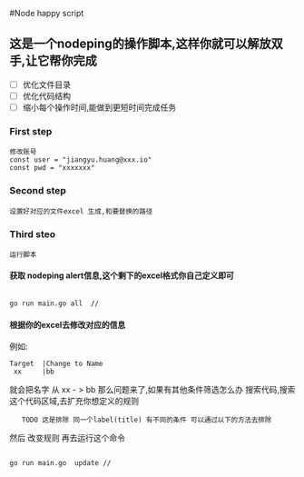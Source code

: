 #Node happy script


## 这是一个nodeping的操作脚本,这样你就可以解放双手,让它帮你完成

- [ ] 优化文件目录
- [ ] 优化代码结构
- [ ] 缩小每个操作时间,能做到更短时间完成任务

###   First step
    修改账号
    const user = "jiangyu.huang@xxx.io"
    const pwd = "xxxxxxx"
###  Second step
    设置好对应的文件excel 生成,和要替换的路径

### Third  steo
    运行脚本
#### 获取 nodeping alert信息,这个剩下的excel格式你自己定义即可
```shell

go run main.go all  //

```
#### 根据你的excel去修改对应的信息
 例如:
```
Target	|Change to Name
 xx	    |bb
```
就会把名字 从 xx - > bb
那么问题来了,如果有其他条件筛选怎么办
搜索代码,搜索这个代码区域,去扩充你想定义的规则
```
   TODO 这是排除 同一个label(title) 有不同的条件 可以通过以下的方法去排除
```
然后 改变规则 再去运行这个命令
```shell

go run main.go  update //

```

 
